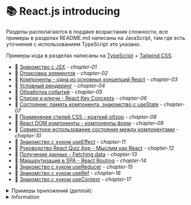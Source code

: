 # 📚 React.js introducing

Разделы располагаются в пордяке возрастания сложности, все примеры в разделах README.md написаны на JavaScript, там где
есть уточнения с использованием TypeScript это указано.

Примеры кода в разделах написаны
на [TypeScript](https://www.typescriptlang.org/) + [Tailwind CSS](https://tailwindcss.com/).

- 📘 [Знакомство с JSX](https://github.com/shopot/react-101/tree/chapter-01) - _chapter-01_
- 📘 [Отрисовка элементов](https://github.com/shopot/react-101/tree/chapter-02) - _chapter-02_
- 📘 [Компоненты - одна из основных концепций React](https://github.com/shopot/react-101/tree/chapter-03) - _chapter-03_
- 📘 [Условный рендеринг](https://github.com/shopot/react-101/tree/chapter-04) - _chapter-04_
- 📘 [Обработка событий](https://github.com/shopot/react-101/tree/chapter-05) - _chapter-05_
- 📘 [Списки и ключи - React Key Concepts](https://github.com/shopot/react-101/tree/chapter-06) - _chapter-06_
- 📘 [Состояние: память компонента, знакомство с useState](https://github.com/shopot/react-101/tree/chapter-07) -
  _chapter-07_
- 📘 [Применение стилей CSS - краткий обзор](https://github.com/shopot/react-101/tree/chapter-08) - _chapter-08_
- 📘 [React DOM компоненты - компоненты форм](https://github.com/shopot/react-101/tree/chapter-09) - _chapter-09_
- 📘 [Совместное использование состояния между компонентами](https://github.com/shopot/react-101/tree/chapter-10) -
  _chapter-10_
- 📘 [Знакомство с хуком useEffect](https://github.com/shopot/react-101/tree/chapter-11) - _chapter-11_
- 📘 [Руководство React Quiz App - Мыслим как React](https://github.com/shopot/react-101/tree/chapter-12) - _chapter-12_
- 📘 [Получение данных - Fetching data](https://github.com/shopot/react-101/tree/chapter-13) - _chapter-13_
- 📘 [Маршрутизация в SPA - React Routing](https://github.com/shopot/react-101/tree/chapter-14) - _chapter-14_
- 📘 [Знакомство с хуком useReducer](https://github.com/shopot/react-101/tree/chapter-15) - _chapter-15_
- 📘 [Знакомство с хуком useRef](https://github.com/shopot/react-101/tree/chapter-16) - _chapter-16_
- 📘 [Знакомство с хуком useContext](https://github.com/shopot/react-101/tree/chapter-17) - _chapter-17_

<details>
  <summary>Примеры приложений (деплой):</summary>

- 🔗 [Приложение Todo App](https://todo-app-ab1e50.netlify.app) - [chapter-09](https://github.com/shopot/react-101/tree/chapter-09), [chapter-15](https://github.com/shopot/react-101/tree/chapter-15), [chapter-17](https://github.com/shopot/react-101/tree/chapter-17)
- 🔗 [Приложение React Roadmap (Accordion)](https://react-roadmap-ab1e50.netlify.app) - [chapter-10](https://github.com/shopot/react-101/tree/chapter-10)
- 🔗 [Приложение с примерами useEffect](https://react-use-effect-ab1e50.netlify.app) - [chapter-11](https://github.com/shopot/react-101/tree/chapter-11)
- 🔗 [Приложение React Quiz App](https://quiz-app-ab1e50.netlify.app) - [chapter-12](https://github.com/shopot/react-101/tree/chapter-12)
- 🔗 [Приложение Fetching Data](https://fetch-data-ab1e50.netlify.app) - [chapter-13](https://github.com/shopot/react-101/tree/chapter-13)
- 🔗 [Приложение с React Router](https://react-router-ab1e50.netlify.app) - [chapter-14](https://github.com/shopot/react-101/tree/chapter-14)
- 🔗 [Приложение с примерами useRef](https://react-useref-ab1e50.netlify.app) - [chapter-16](https://github.com/shopot/react-101/tree/chapter-16)

</details>

<details>
  <summary>Information</summary>

Для работы с примерами кода клонируйте репозиторий

```shell
git clone https://github.com/shopot/react-101.git
cd react-101
```

Выберите раздел на который вы хотите перейти (например chapter-02)

```shell
git checkout chapter-02
```

Установите зависимости

```shell
npm install
```

Запустите dev-сервер

```shell
npm run dev
```

</details>

